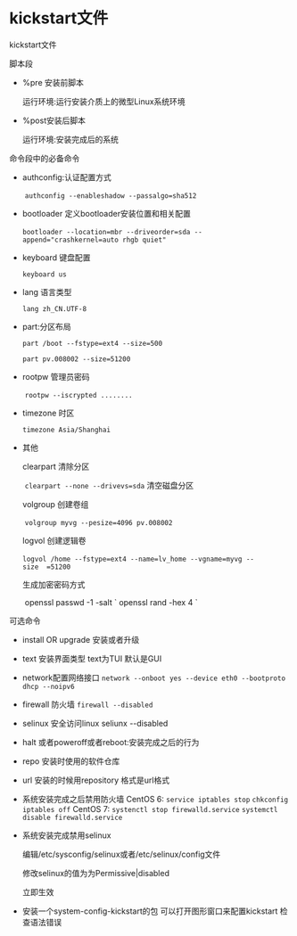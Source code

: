 # kickstart文件

kickstart文件

脚本段

- %pre 安装前脚本

  运行环境:运行安装介质上的微型Linux系统环境

- %post安装后脚本

  运行环境:安装完成后的系统

命令段中的必备命令

- authconfig:认证配置方式

  ​	`authconfig --enableshadow --passalgo=sha512` 

- bootloader 定义bootloader安装位置和相关配置

  ​	`bootloader --location=mbr --driveorder=sda --append="crashkernel=auto rhgb quiet"` 

- keyboard 键盘配置

  `keyboard us`

- lang 语言类型

  `lang zh_CN.UTF-8` 

- part:分区布局

  `part /boot --fstype=ext4 --size=500` 

  `part pv.008002 --size=51200 `   

- rootpw 管理员密码

  ​	`rootpw --iscrypted ........` 

- timezone 时区

  `timezone Asia/Shanghai` 

- 其他

  clearpart 清除分区

  ​	`clearpart --none --drivevs=sda` 清空磁盘分区

  volgroup 创建卷组

  ​	`volgroup myvg --pesize=4096 pv.008002` 

  logvol 创建逻辑卷

  ​	`logvol /home --fstype=ext4 --name=lv_home --vgname=myvg --		   	            size  =51200` 

  生成加密密码方式

  ​	openssl passwd -1 -salt \` openssl rand -hex 4 \`

可选命令
- install OR upgrade 安装或者升级

- text 安装界面类型 text为TUI  默认是GUI

- network配置网络接口
   `network --onboot yes --device eth0 --bootproto dhcp --noipv6` 

- firewall 防火墙
   `firewall --disabled`

- selinux 安全访问linux
   seliunx --disabled

- halt 或者poweroff或者reboot:安装完成之后的行为

- repo 安装时使用的软件仓库

- url 安装的时候用repository  格式是url格式

- 系统安装完成之后禁用防火墙 
   CentOS 6:
   	`service iptables stop`
   	`chkconfig iptables off`
   CentOS 7:
   	`systenctl stop firewalld.service`
   	`systemctl disable firewalld.service`

- 系统安装完成禁用selinux

  编辑/etc/sysconfig/selinux或者/etc/selinux/config文件

  修改selinux的值为为Permissive|disabled

     立即生效
- 安装一个system-config-kickstart的包 可以打开图形窗口来配置kickstart
	检查语法错误 